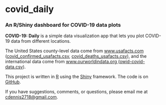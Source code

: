 # covid_daily

<h3>An R/Shiny dashboard for COVID-19 data plots</h3>


<b>COVID-19: Daily</b> is a simple data visualization app that lets you 
plot COVID-19 data from different locations.
<p>
The United States county-level data come from 
<a href='https://www.usafacts.com'>www.usafacts.com</a>
(<a href='https://usafactsstatic.blob.core.windows.net/public/data/covid-19/covid_confirmed_usafacts.csv'>covid_confirmed_usafacts.csv</a>, 
<a href='https://usafactsstatic.blob.core.windows.net/public/data/covid-19/covid_deaths_usafacts.csv'>covid_deaths_usafacts.csv</a>),
and the international data come from 
<a href='https://www.ourworldindata.org'>
www.ourworldindata.org
</a>
(<a href='https://raw.githubusercontent.com/owid/covid-19-data/master/public/data/owid-covid-data.csv'>owid-covid-data.csv</a>).
<p>This project is written in <a href='https://www.r-project.org'>R</a> using the
<a href='https://shiny.rstudio.com/'>Shiny</a> framework.     
The code is on <a href='https://github.com/cdennis2718/covid_daily'>GitHub</a>.
<p>If you have suggestions, comments, or questions, please email me at <a href='mailto:cdennis2718@gmail.com'>cdennis2718@gmail.com</a>.
        
 
